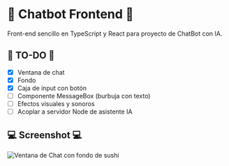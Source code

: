 # :sushi: Chatbot Frontend :sushi:

Front-end sencillo en TypeScript y React para proyecto de ChatBot con IA.

## :page_with_curl: TO-DO :page_with_curl:
- [x] Ventana de chat
- [x] Fondo
- [x] Caja de input con botón
- [ ] Componente MessageBox (burbuja con texto)
- [ ] Efectos visuales y sonoros
- [ ] Acoplar a servidor Node de asistente IA

## :computer: Screenshot :computer:
![Ventana de Chat con fondo de sushi](https://media.licdn.com/dms/image/v2/D4D22AQFm0zpfl3a6_Q/feedshare-shrink_800/B4DZRmS.YjHIAk-/0/1736883038216?e=1740009600&v=beta&t=05YQzO_xMBrvqpwfSXRXCCmKHTWjH1_M6KmZE0cJ3EE)
